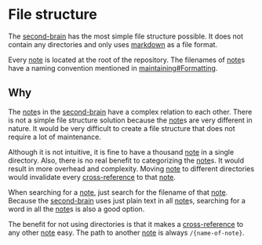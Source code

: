 # File structure

The [second-brain](/second-brain.md) has the most simple file structure possible.
It does not contain any directories and only uses [markdown](/markdown.md) as a file format.

Every [note](note.md) is located at the root of the repository.
The filenames of [note](note.md)s have a naming convention mentioned in [maintaining#Formatting](/maintaining.md#formatting).

## Why

The [note](note.md)s in the [second-brain](/second-brain.md) have a complex relation to each other.
There is not a simple file structure solution because the [note](note.md)s are very different in nature.
It would be very difficult to create a file structure that does not require a lot of maintenance.

Although it is not intuitive, it is fine to have a thousand [note](note.md) in a single directory.
Also, there is no real benefit to categorizing the [note](note.md)s.
It would result in more overhead and complexity.
Moving [note](note.md) to different directories would invalidate every [cross-reference](/cross-reference.md) to that [note](note.md).

When searching for a [note](note.md), just search for the filename of that [note](note.md).
Because the [second-brain](/second-brain.md) uses just plain text in all [note](note.md)s, searching for a word in all the [note](note.md)s is also a good option.

The benefit for not using directories is that it makes a [cross-reference](/cross-reference.md) to any other [note](note.md) easy.
The path to another [note](note.md) is always `/{name-of-note}`.

